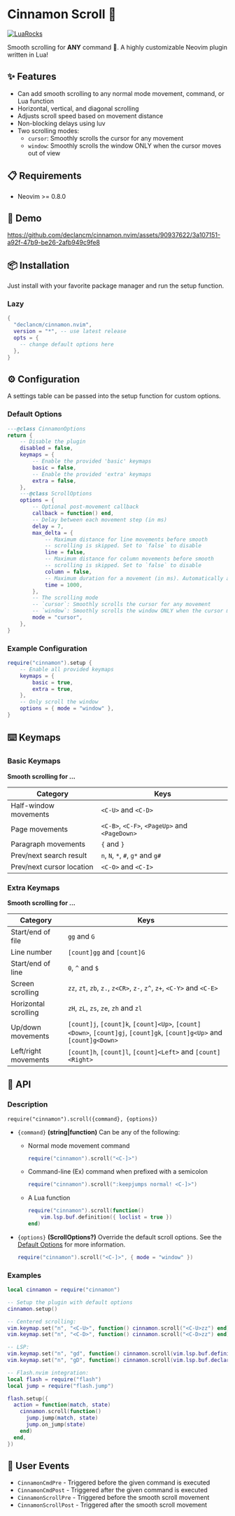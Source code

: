 <!-- panvimdoc-ignore-start -->

# Cinnamon Scroll 🍥

[![LuaRocks](https://img.shields.io/luarocks/v/declancm/cinnamon.nvim?logo=lua&color=purple)](https://luarocks.org/modules/declancm/cinnamon.nvim)

Smooth scrolling for __ANY__ command 🤯. A highly
customizable Neovim plugin written in Lua!

<!-- panvimdoc-ignore-end -->

## ✨ Features

* Can add smooth scrolling to any normal mode movement, command, or Lua function
* Horizontal, vertical, and diagonal scrolling
* Adjusts scroll speed based on movement distance
* Non-blocking delays using luv
* Two scrolling modes:
    * `cursor`: Smoothly scrolls the cursor for any movement
    * `window`: Smoothly scrolls the window ONLY when the cursor moves out of view

## 📋 Requirements

* Neovim >= 0.8.0

<!-- panvimdoc-ignore-start -->

## 🎥 Demo

https://github.com/declancm/cinnamon.nvim/assets/90937622/3a107151-a92f-47b9-be26-2afb949c9fe8

<!-- panvimdoc-ignore-end -->

## 📦 Installation

Just install with your favorite package manager and run the setup function.

### Lazy

```lua
{
  "declancm/cinnamon.nvim",
  version = "*", -- use latest release
  opts = {
    -- change default options here
  },
}
```

## ⚙️ Configuration

A settings table can be passed into the setup function for custom options.

### Default Options

```lua
---@class CinnamonOptions
return {
    -- Disable the plugin
    disabled = false,
    keymaps = {
        -- Enable the provided 'basic' keymaps
        basic = false,
        -- Enable the provided 'extra' keymaps
        extra = false,
    },
    ---@class ScrollOptions
    options = {
        -- Optional post-movement callback
        callback = function() end,
        -- Delay between each movement step (in ms)
        delay = 7,
        max_delta = {
            -- Maximum distance for line movements before smooth
            -- scrolling is skipped. Set to `false` to disable
            line = false,
            -- Maximum distance for column movements before smooth
            -- scrolling is skipped. Set to `false` to disable
            column = false,
            -- Maximum duration for a movement (in ms). Automatically adjusts the step delay
            time = 1000,
        },
        -- The scrolling mode
        -- `cursor`: Smoothly scrolls the cursor for any movement
        -- `window`: Smoothly scrolls the window ONLY when the cursor moves out of view
        mode = "cursor",
    },
}
```

### Example Configuration

```lua
require("cinnamon").setup {
    -- Enable all provided keymaps
    keymaps = {
        basic = true,
        extra = true,
    },
    -- Only scroll the window
    options = { mode = "window" },
}
```

## ⌨️ Keymaps

### Basic Keymaps

**Smooth scrolling for ...**

| Category | Keys |
|-|-|
| Half-window movements     | `<C-U>` and `<C-D>` |
| Page movements            | `<C-B>`, `<C-F>`, `<PageUp>` and `<PageDown>` |
| Paragraph movements       | `{` and `}` |
| Prev/next search result   | `n`, `N`, `*`, `#`, `g*` and `g#` |
| Prev/next cursor location | `<C-O>` and `<C-I>` |

### Extra Keymaps

**Smooth scrolling for ...**

| Category | Keys |
|-|-|
| Start/end of file    | `gg` and `G` |
| Line number          | `[count]gg` and `[count]G` |
| Start/end of line    | `0`, `^` and `$` |
| Screen scrolling     | `zz`, `zt`, `zb`, `z.`, `z<CR>`, `z-`, `z^`, `z+`, `<C-Y>` and `<C-E>` |
| Horizontal scrolling | `zH`, `zL`, `zs`, `ze`, `zh` and `zl` |
| Up/down movements    | `[count]j`,  `[count]k`,  `[count]<Up>`,  `[count]<Down>`, `[count]gj`, `[count]gk`, `[count]g<Up>`  and `[count]g<Down>` |
| Left/right movements | `[count]h`,  `[count]l`,  `[count]<Left>` and `[count]<Right>` |

## 🔌 API

### Description

`require("cinnamon").scroll({command}, {options})`

* `{command}` __(string|function)__ Can be any of the following:
  * Normal mode movement command

    ```lua
    require("cinnamon").scroll("<C-]>")
    ```

  * Command-line (Ex) command when prefixed with a semicolon

    ```lua
    require("cinnamon").scroll(":keepjumps normal! <C-]>")
    ```

  * A Lua function

    ```lua
    require("cinnamon").scroll(function()
        vim.lsp.buf.definition({ loclist = true })
    end)
    ```

* `{options}` __(ScrollOptions?)__ Override the default scroll options.
See the [Default Options](#default-options) for more information.

    ```lua
    require("cinnamon").scroll("<C-]>", { mode = "window" })
    ```

### Examples

```lua
local cinnamon = require("cinnamon")

-- Setup the plugin with default options
cinnamon.setup()

-- Centered scrolling:
vim.keymap.set("n", "<C-U>", function() cinnamon.scroll("<C-U>zz") end)
vim.keymap.set("n", "<C-D>", function() cinnamon.scroll("<C-D>zz") end)

-- LSP:
vim.keymap.set("n", "gd", function() cinnamon.scroll(vim.lsp.buf.definition) end)
vim.keymap.set("n", "gD", function() cinnamon.scroll(vim.lsp.buf.declaration) end)

-- Flash.nvim integration:
local flash = require("flash")
local jump = require("flash.jump")

flash.setup({
  action = function(match, state)
    cinnamon.scroll(function()
      jump.jump(match, state)
      jump.on_jump(state)
    end)
  end,
})
```

## 📅 User Events

- `CinnamonCmdPre` - Triggered before the given command is executed
- `CinnamonCmdPost` - Triggered after the given command is executed
- `CinnamonScrollPre` - Triggered before the smooth scroll movement
- `CinnamonScrollPost` - Triggered after the smooth scroll movement
